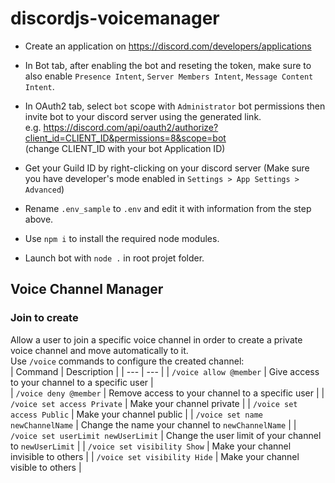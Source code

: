 # discordjs-voicemanager

- Create an application on https://discord.com/developers/applications  

- In Bot tab, after enabling the bot and reseting the token, make sure to also enable `Presence Intent`, `Server Members Intent`, `Message Content Intent`.

- In OAuth2 tab, select `bot` scope with `Administrator` bot permissions then invite bot to your discord server using the generated link.  
e.g. https://discord.com/api/oauth2/authorize?client_id=CLIENT_ID&permissions=8&scope=bot  
(change CLIENT_ID with your bot Application ID)

- Get your Guild ID by right-clicking on your discord server (Make sure you have developer's mode enabled in `Settings > App Settings > Advanced`)

- Rename `.env_sample` to `.env` and edit it with information from the step above.

- Use `npm i` to install the required node modules.

- Launch bot with `node .` in root projet folder.


## Voice Channel Manager

### Join to create
Allow a user to join a specific voice channel in order to create a private voice channel and move automatically to it.  
Use `/voice` commands to configure the created channel:  
| Command | Description |
| --- | --- |
| `/voice allow @member` | Give access to your channel to a specific user |  
| `/voice deny @member` | Remove access to your channel to a specific user |
| `/voice set access Private` | Make your channel private |
| `/voice set access Public` | Make your channel public |
| `/voice set name newChannelName` | Change the name your channel to `newChannelName` |
| `/voice set userLimit newUserLimit` | Change the user limit of your channel to `newUserLimit` |
| `/voice set visibility Show` | Make your channel invisible to others |
| `/voice set visibility Hide` | Make your channel visible to others |
